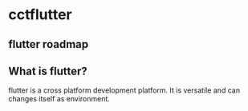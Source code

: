 # cctflutter
## flutter roadmap
##  What is flutter?

flutter is a cross platform development platform. It is versatile and can changes itself as environment.
